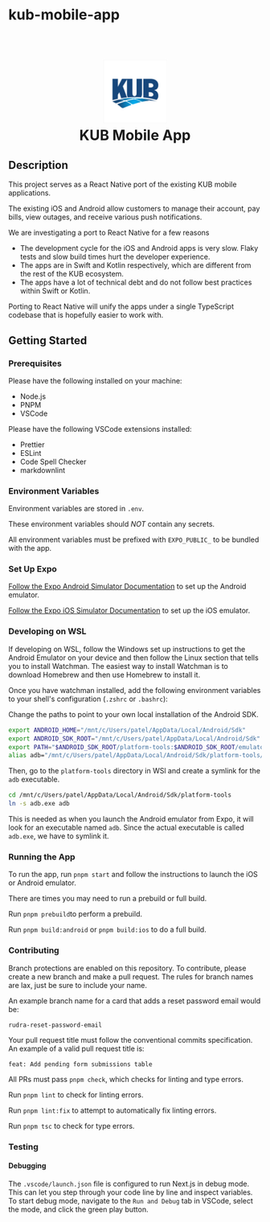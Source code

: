 # kub-mobile-app

<h1 align="center">
  <br>
    <img src="./assets/icons/app-icon.png" alt="Repository Banner" width="25%">  
  <br>
    KUB Mobile App
</h1>

## Description

This project serves as a React Native port of the existing KUB mobile applications.

The existing iOS and Android allow customers to manage their account, pay bills, view outages, and receive various push notifications.

We are investigating a port to React Native for a few reasons

- The development cycle for the iOS and Android apps is very slow. Flaky tests and slow build times hurt the developer experience.
- The apps are in Swift and Kotlin respectively, which are different from the rest of the KUB ecosystem.
- The apps have a lot of technical debt and do not follow best practices within Swift or Kotlin.

Porting to React Native will unify the apps under a single TypeScript codebase that is hopefully easier to work with.

## Getting Started

### Prerequisites

Please have the following installed on your machine:

- Node.js
- PNPM
- VSCode

Please have the following VSCode extensions installed:

- Prettier
- ESLint
- Code Spell Checker
- markdownlint

### Environment Variables

Environment variables are stored in `.env`.

These environment variables should _NOT_ contain any secrets.

All environment variables must be prefixed with `EXPO_PUBLIC_` to be bundled with the app.

### Set Up Expo

[Follow the Expo Android Simulator Documentation](https://docs.expo.dev/workflow/android-studio-emulator/) to set up the Android emulator.

[Follow the Expo iOS Simulator Documentation](https://docs.expo.dev/workflow/ios-simulator/) to set up the iOS emulator.

### Developing on WSL

If developing on WSL, follow the Windows set up instructions to get the Android Emulator on your device and then follow the Linux section that tells you to install Watchman. The easiest way to install Watchman is to download Homebrew and then use Homebrew to install it.

Once you have watchman installed, add the following environment variables to your shell's configuration (`.zshrc` or `.bashrc`):

Change the paths to point to your own local installation of the Android SDK.

```zsh
export ANDROID_HOME="/mnt/c/Users/patel/AppData/Local/Android/Sdk"
export ANDROID_SDK_ROOT="/mnt/c/Users/patel/AppData/Local/Android/Sdk"
export PATH="$ANDROID_SDK_ROOT/platform-tools:$ANDROID_SDK_ROOT/emulator:$PATH"
alias adb="/mnt/c/Users/patel/AppData/Local/Android/Sdk/platform-tools/adb.exe"
```

Then, go to the `platform-tools` directory in WSl and create a symlink for the `adb` executable.

```zsh
cd /mnt/c/Users/patel/AppData/Local/Android/Sdk/platform-tools
ln -s adb.exe adb
```

This is needed as when you launch the Android emulator from Expo, it will look for an executable named `adb`. Since the actual executable is called `adb.exe`, we have to symlink it.

### Running the App

To run the app, run `pnpm start` and follow the instructions to launch the iOS or Android emulator.

There are times you may need to run a prebuild or full build.

Run `pnpm prebuild`to perform a prebuild.

Run `pnpm build:android` or `pnpm build:ios` to do a full build.

### Contributing

Branch protections are enabled on this repository.
To contribute, please create a new branch and make a pull request.
The rules for branch names are lax, just be sure to include your name.

An example branch name for a card that adds a reset password email would be:

```text
rudra-reset-password-email
```

Your pull request title must follow the conventional commits specification. An example of a valid pull request title is:

```text
feat: Add pending form submissions table
```

All PRs must pass `pnpm check`, which checks for linting and type errors.

Run `pnpm lint` to check for linting errors.

Run `pnpm lint:fix` to attempt to automatically fix linting errors.

Run `pnpm tsc` to check for type errors.

### Testing

#### Debugging

The `.vscode/launch.json` file is configured to run Next.js in debug mode. This can let you step through your code line by line and inspect variables.
To start debug mode, navigate to the `Run and Debug` tab in VSCode, select the mode, and click the green play button.
